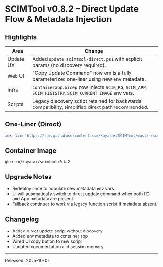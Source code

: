 ﻿# SCIMTool v0.8.2 – Direct Update Flow & Metadata Injection

## Highlights
| Area | Change |
|------|--------|
| Update UX | Added `update-scimtool-direct.ps1` with explicit params (no discovery required). |
| Web UI | "Copy Update Command" now emits a fully parameterized one‑liner using new env metadata. |
| Infra | `containerapp.bicep` now injects `SCIM_RG`, `SCIM_APP`, `SCIM_REGISTRY`, `SCIM_CURRENT_IMAGE` env vars. |
| Scripts | Legacy discovery script retained for backwards compatibility; simplified direct path recommended. |

## One‑Liner (Direct)
```powershell
iex (irm 'https://raw.githubusercontent.com/kayasax/SCIMTool/master/scripts/update-scimtool-direct.ps1'); Update-SCIMToolDirect -Version v0.8.2 -ResourceGroup <rg> -AppName <app> -NoPrompt -ShowCurrent
```

## Container Image
`ghcr.io/kayasax/scimtool:0.8.2`

## Upgrade Notes
* Redeploy once to populate new metadata env vars.
* UI will automatically switch to direct update command when both RG and App metadata are present.
* Fallback continues to work via legacy function script if metadata absent.

## Changelog
- Added direct update script without discovery
- Added env metadata to container app
- Wired UI copy button to new script
- Updated documentation and session memory

---
Released: 2025-10-03